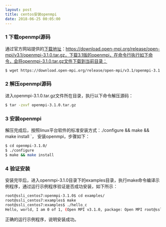 ```yaml
---
layout: post
title: centos安装openmpi
date: 2018-06-25 00:05:00
---
```


### 1 下载openmpi源码

通过官方网站提供的[下载地址](https://download.open-mpi.org/release/open-mpi/v3.1/openmpi-3.1.0.tar.gz)：https://download.open-mpi.org/release/open-mpi/v3.1/openmpi-3.1.0.tar.gz，下载3.1版的openmpi，在命令行执行如下命令，会将openmpi-3.1.0.tar.gz文件下载到当前目录：

```bash
$ wget https://download.open-mpi.org/release/open-mpi/v3.1/openmpi-3.1.0.tar.gz
```

### 2 解压openmpi源码

进入openmpi-3.1.0.tar.gz文件所在目录，执行以下命令解压源码：

```bash
$ tar -zxvf openmpi-3.1.0.tar.gz
```

### 3 安装openmpi

解压完成后，按照linux平台软件的标准安装方式：./configure && make && make install `，
安装openmpi，步骤如下：

```bash
$ cd openmpi-3.1.0/
$ ./configure
$ make && make install
```

### 4 验证安装

安装完毕后，进入openmpi-3.1.0目录下的examples目录，执行make命令编译示例程序，通过运行示例程序验证是否成功安装，如下所示：

```bash
root@ssli_centos7:openmpi-3.1.0$ cd examples/
root@ssli_centos7:examples$ make
root@ssli_centos7:examples$ ./hello_c 
Hello, world, I am 0 of 1, (Open MPI v3.1.0, package: Open MPI root@ssli_centos7 Distribution, ident: 3.1.0, repo rev: v3.1.0, May 07, 2018, 112)
```

正确的运行示例程序，说明安装成功。
